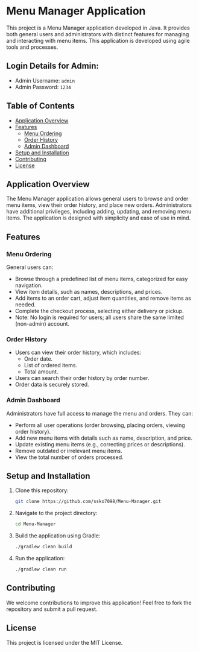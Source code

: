 # Menu Manager Application

This project is a Menu Manager application developed in Java. It provides both general users and administrators with distinct features for managing and interacting with menu items. This application is developed using agile tools and processes.

## Login Details for Admin:
* Admin Username: `admin`
* Admin Password: `1234`

## Table of Contents
- [Application Overview](#application-overview)
- [Features](#features)
  - [Menu Ordering](#menu-ordering)
  - [Order History](#order-history)
  - [Admin Dashboard](#admin-dashboard)
- [Setup and Installation](#setup-and-installation)
- [Contributing](#contributing)
- [License](#license)

## Application Overview
The Menu Manager application allows general users to browse and order menu items, view their order history, and place new orders. Administrators have additional privileges, including adding, updating, and removing menu items. The application is designed with simplicity and ease of use in mind.

## Features

### Menu Ordering
General users can:
- Browse through a predefined list of menu items, categorized for easy navigation.
- View item details, such as names, descriptions, and prices.
- Add items to an order cart, adjust item quantities, and remove items as needed.
- Complete the checkout process, selecting either delivery or pickup.
- Note: No login is required for users; all users share the same limited (non-admin) account.

### Order History
- Users can view their order history, which includes:
  - Order date.
  - List of ordered items.
  - Total amount.
- Users can search their order history by order number.
- Order data is securely stored.

### Admin Dashboard
Administrators have full access to manage the menu and orders. They can:
- Perform all user operations (order browsing, placing orders, viewing order history).
- Add new menu items with details such as name, description, and price.
- Update existing menu items (e.g., correcting prices or descriptions).
- Remove outdated or irrelevant menu items.
- View the total number of orders processed.

## Setup and Installation
1. Clone this repository:
   ```bash
   git clone https://github.com/ssko7098/Menu-Manager.git
   ```
2. Navigate to the project directory:
   ```bash
   cd Menu-Manager
   ```
3. Build the application using Gradle:
   ```bash
   ./gradlew clean build
   ```
4. Run the application:
   ```bash
   ./gradlew clean run
   ```

## Contributing
We welcome contributions to improve this application! Feel free to fork the repository and submit a pull request.

## License
This project is licensed under the MIT License.




